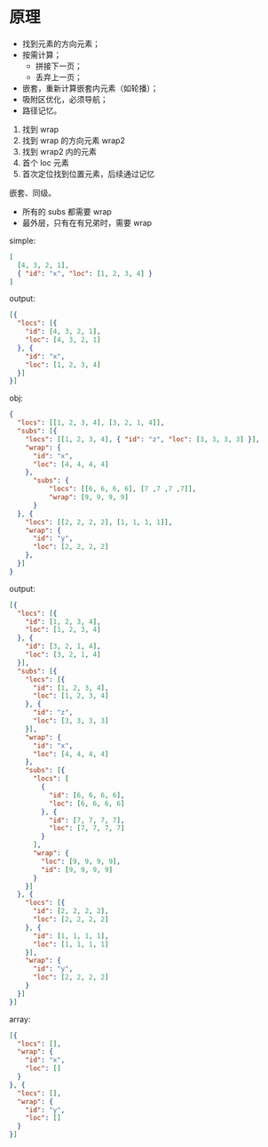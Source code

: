 # 原理

- 找到元素的方向元素；
- 按需计算；
  - 拼接下一页；
  - 丢弃上一页；
- 嵌套，重新计算嵌套内元素（如轮播）；
- 吸附区优化，必须导航；
- 路径记忆。



1. 找到 wrap
2. 找到 wrap 的方向元素 wrap2
3. 找到 wrap2 内的元素
  1. 首个 loc 元素
  2. 首次定位找到位置元素，后续通过记忆



嵌套、同级。

- 所有的 subs 都需要 wrap
- 最外层，只有在有兄弟时，需要 wrap

simple:

```json
[
  [4, 3, 2, 1],
  { "id": "x", "loc": [1, 2, 3, 4] }
]
```

output:

```json
[{
  "locs": [{
    "id": [4, 3, 2, 1],
    "loc": [4, 3, 2, 1]
  }, {
    "id": "x",
    "loc": [1, 2, 3, 4]
  }]
}]
```

obj:

```json
{
  "locs": [[1, 2, 3, 4], [3, 2, 1, 4]],
  "subs": [{
    "locs": [[1, 2, 3, 4], { "id": "z", "loc": [3, 3, 3, 3] }],
    "wrap": {
      "id": "x",
      "loc": [4, 4, 4, 4]
    },
      "subs": {
          "locs": [[6, 6, 6, 6], [7 ,7 ,7 ,7]],
          "wrap": [9, 9, 9, 9]
      }
  }, {
    "locs": [[2, 2, 2, 2], [1, 1, 1, 1]],
    "wrap": {
      "id": "y",
      "loc": [2, 2, 2, 2]
    },
  }]
}
```

output:

```json
[{
  "locs": [{
    "id": [1, 2, 3, 4],
    "loc": [1, 2, 3, 4]
  }, {
    "id": [3, 2, 1, 4],
    "loc": [3, 2, 1, 4]
  }],
  "subs": [{
    "locs": [{
      "id": [1, 2, 3, 4],
      "loc": [1, 2, 3, 4]
    }, {
      "id": "z",
      "loc": [3, 3, 3, 3]
    }],
    "wrap": {
      "id": "x",
      "loc": [4, 4, 4, 4]
    },
    "subs": [{
      "locs": [
        {
          "id": [6, 6, 6, 6],
          "loc": [6, 6, 6, 6]
        }, {
          "id": [7, 7, 7, 7],
          "loc": [7, 7, 7, 7]
        }
      ],
      "wrap": {
        "loc": [9, 9, 9, 9],
        "id": [9, 9, 9, 9]
      }
    }]
  }, {
    "locs": [{
      "id": [2, 2, 2, 2],
      "loc": [2, 2, 2, 2]
    }, {
      "id": [1, 1, 1, 1],
      "loc": [1, 1, 1, 1]
    }],
    "wrap": {
      "id": "y",
      "loc": [2, 2, 2, 2]
    }
  }]
}]
```

array:

```json
[{
  "locs": [],
  "wrap": {
    "id": "x",
    "loc": []
  }
}, {
  "locs": [],
  "wrap": {
    "id": "y",
    "loc": []
  }
}]
```